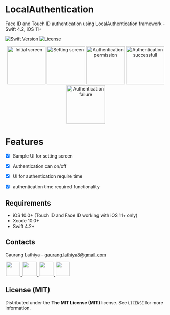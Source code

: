 # LocalAuthentication
Face ID and Touch ID authentication using LocalAuthentication framework - Swift 4.2, iOS 11+

[![Swift Version][swift-image]][swift-url]
[![License][license-image]][license-url]

<p align="center">
  <img src="https://i.imgur.com/snCU1AE.png" alt="Initial screen" width="120" />
  <img src="https://i.imgur.com/DMKr1lR.png" alt="Setting screen" width="120" />
  <img src="https://i.imgur.com/0tc95d2.png" alt="Authentication permission" width="120" />
  <img src="https://i.imgur.com/YDPZuYD.png" alt="Authentication successfull" width="120" />
  <img src="https://i.imgur.com/CgklP1W.png" alt="Authentication failure" width="120" />
</p>

# Features

- [x] Sample UI for setting screen
- [x] Authentication can on/off
- [x] UI for authentication require time
- [x] authentication time required functionality


## Requirements

- iOS 10.0+ (Touch ID and Face ID working with iOS 11+ only)
- Xcode 10.0+
- Swift 4.2+


## Contacts

Gaurang Lathiya  – gaurang.lathiya8@gmail.com

<a href="https://github.com/Gaurang311">
<img src="https://cloud.githubusercontent.com/assets/1567433/6521218/9c7e2502-c378-11e4-9431-c7255cf39577.png" height="44" hspace="2"/>
</a>
<a href="https://twitter.com/gaurang311">
<img src="https://cloud.githubusercontent.com/assets/1567433/6521243/fb085da4-c378-11e4-973e-1eeeac4b5ba5.png" height="44" hspace="2"/>
</a>
<a href="www.linkedin.com/in/gaurang-lathiya-91b60540">
<img src="https://cloud.githubusercontent.com/assets/1567433/6521256/20247bc2-c379-11e4-8e9e-417123debb8c.png" height="44" hspace="2"/>
<a href="https://stackoverflow.com/users/1298362/g212gs?tab=profile">
<img src="https://i.imgur.com/8Px7JnN.png" height="44" hspace="2"/>
</a>


## License (MIT)

Distributed under the **The MIT License (MIT)** license. See ``LICENSE`` for more information.

[swift-image]: https://img.shields.io/badge/swift-4.2-orange.svg
[swift-url]: https://swift.org/
[license-image]: https://img.shields.io/badge/License-MIT-blue.svg
[license-url]: https://www.connect.social/
